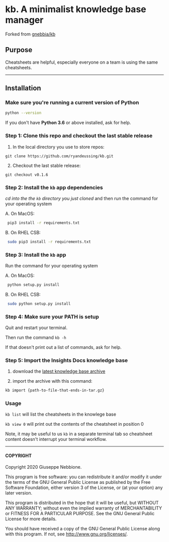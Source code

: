 # kb. A minimalist knowledge base manager

Forked from [gnebbia/kb](https://github.com/gnebbia/kb)

## Purpose

Cheatsheets are helpful, especially everyone on a team is using the
same cheatsheets.

--- 
## Installation

### Make sure you're running a current version of Python

```sh
python --version
```

If you don't have **Python 3.6** or above installed, ask for help.


### Step 1: Clone this repo and checkout the last stable release

1. In the local directory you use to store repos:

`git clone https://github.com/ryandeussing/kb.git`

2. Checkout the last stable release:

`git checkout v0.1.6`

### Step 2: Install the `kb` app dependencies

*cd into the the `kb` directory you just cloned* and then run the command for your operating system

A. On MacOS:

```sh
 pip3 install -r requirements.txt
```

B. On RHEL CSB:

```sh
 sudo pip3 install -r requirements.txt
```

### Step 3: Install the `kb` app

Run the command for your operating system

A. On MacOS:

```sh
 python setup.py install
```

B. On RHEL CSB:

```sh
 sudo python setup.py install
```

### Step 4: Make sure your PATH is setup 

Quit and restart your terminal.

Then run the command `kb -h`

If that doesn't print out a list of commands, ask for help. 



### Step 5: Import the Insights Docs knowledge base

1. download the [latest knowledge base archive](https://github.com/ryandeussing/kbsync/blob/main/latest.kb.tar.gz)

2. import the archive with this command:

```sh
kb import {path-to-file-that-ends-in-tar.gz}
```

### Usage

`kb list` will list the cheatsheets in the knowlege base

`kb view 0` will print out the contents of the cheatsheet in position 0

Note, it may be useful to us `kb` in a separate terminal tab so cheatsheet
content doesn't interrupt your terminal workflow.

---
#### COPYRIGHT

Copyright 2020 Giuseppe Nebbione.

This program is free software: you can redistribute it and/or modify
it under the terms of the GNU General Public License as published by
the Free Software Foundation, either version 3 of the License, or
(at your option) any later version.

This program is distributed in the hope that it will be useful,
but WITHOUT ANY WARRANTY; without even the implied warranty of
MERCHANTABILITY or FITNESS FOR A PARTICULAR PURPOSE.  See the
GNU General Public License for more details.

You should have received a copy of the GNU General Public License
along with this program.  If not, see <http://www.gnu.org/licenses/>.

